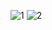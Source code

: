 <!--### Hi there 👋 -->

<!--
**Ratinkumar/RatinKumar** is a ✨ _special_ ✨ repository because its `README.md` (this file) appears on your GitHub profile.

Here are some ideas to get you started:

- 🔭 I’m currently working on ...
- 🌱 I’m currently learning ...
- 👯 I’m looking to collaborate on ...
- 🤔 I’m looking for help with ...
- 💬 Ask me about ...
- 📫 How to reach me: ...
- 😄 Pronouns: ...
- ⚡ Fun fact: ...
-->
![1](https://github.com/Ratinkumar/RatinKumar/assets/122297023/c123fd88-6eb3-4a05-9732-ec578c1ba894) ![2](https://github.com/Ratinkumar/RatinKumar/assets/122297023/52a69ce4-540d-4a43-afa8-948a5eedb193)



